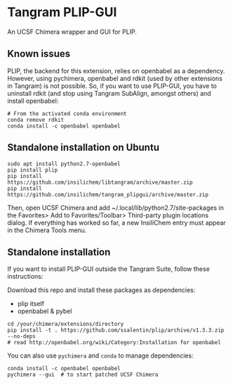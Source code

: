# Tangram PLIP-GUI

An UCSF Chimera wrapper and GUI for PLIP.

## Known issues

PLIP, the backend for this extension, relies on openbabel as a dependency. However, using pychimera, openbabel and rdkit (used by other extensions in Tangram) is not possible. So, if you want to use PLIP-GUI, you have to uninstall rdkit (and stop using Tangram SubAlign, amongst others) and install openbabel:

```
# From the activated conda environment
conda remove rdkit
conda install -c openbabel openbabel
```
## Standalone installation on Ubuntu

```
sudo apt install python2.7-openbabel
pip install plip
pip install https://github.com/insilichem/libtangram/archive/master.zip
pip install https://github.com/insilichem/tangram_plipgui/archive/master.zip
```

Then, open UCSF Chimera and add ~/.local/lib/python2.7/site-packages in the
Favorites> Add to Favorites/Toolbar> Third-party plugin locations dialog.
If everything has worked so far, a new InsiliChem entry must appear in the
Chimera Tools menu.

## Standalone installation

If you want to install PLIP-GUI outside the Tangram Suite, follow these instructions:

Download this repo and install these packages as dependencies:

- plip itself
- openbabel & pybel

```
cd /your/chimera/extensions/directory
pip install -t . https://github.com/ssalentin/plip/archive/v1.3.3.zip --no-deps
# read http://openbabel.org/wiki/Category:Installation for openbabel
```

You can also use `pychimera` and `conda` to manage dependencies:

```
conda install -c openbabel openbabel
pychimera --gui  # to start patched UCSF Chimera
```
